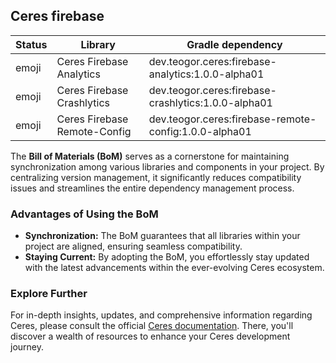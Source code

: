 ## Ceres firebase

| Status | Library | Gradle dependency |
| ------ | ------- | ----------------- |
| emoji | Ceres Firebase Analytics | dev.teogor.ceres:firebase-analytics:1.0.0-alpha01 |
| emoji | Ceres Firebase Crashlytics | dev.teogor.ceres:firebase-crashlytics:1.0.0-alpha01 |
| emoji | Ceres Firebase Remote-Config | dev.teogor.ceres:firebase-remote-config:1.0.0-alpha01 |

The **Bill of Materials (BoM)** serves as a cornerstone for maintaining synchronization among various libraries and components in your project. By centralizing version management, it significantly reduces compatibility issues and streamlines the entire dependency management process.

### Advantages of Using the BoM

- **Synchronization:** The BoM guarantees that all libraries within your project are aligned, ensuring seamless compatibility.
- **Staying Current:** By adopting the BoM, you effortlessly stay updated with the latest advancements within the ever-evolving Ceres ecosystem.

### Explore Further

For in-depth insights, updates, and comprehensive information regarding Ceres, please consult the official [Ceres documentation](/docs/). There, you'll discover a wealth of resources to enhance your Ceres development journey.

